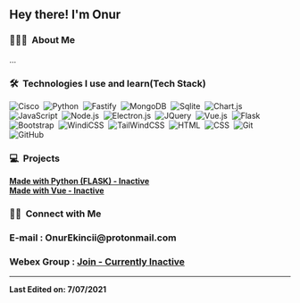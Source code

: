 <img width='40' align="left"/><h2>Hey there! I'm Onur</h2>

### 👨🏻‍💻 &nbsp;About Me

...

### 🛠 &nbsp;Technologies I use and learn(Tech Stack)

![Cisco](https://img.shields.io/badge/-Cisco-05122A?style=flat&logo=cisco)&nbsp;
![Python](https://img.shields.io/badge/-Python-05122A?style=flat&logo=python)&nbsp;
![Fastify](https://img.shields.io/badge/-Fastify-05122A?style=flat&logo=Fastify)&nbsp; 
![MongoDB](https://img.shields.io/badge/-MongoDB-05122A?style=flat&logo=Mongodb)&nbsp; 
![Sqlite](https://img.shields.io/badge/-Sqlite-05122A?style=flat&logo=sqlite)&nbsp; 
![Chart.js](https://img.shields.io/badge/-Chart-05122A?style=flat&logo=chart.js)&nbsp;
![JavaScript](https://img.shields.io/badge/-JavaScript-05122A?style=flat&logo=javascript)&nbsp; 
![Node.js](https://img.shields.io/badge/-Node.js-05122A?style=flat&logo=node.js)&nbsp; 
![Electron.js](https://img.shields.io/badge/-Electron.js-05122A?style=flat&logo=electron)&nbsp; 
![JQuery](https://img.shields.io/badge/-Jquery-05122A?style=flat&logo=jquery)&nbsp; 
![Vue.js](https://img.shields.io/badge/-Vue.js-05122A?style=flat&logo=vue.js)&nbsp; 
![Flask](https://img.shields.io/badge/-Flask-05122A?style=flat&logo=flask)&nbsp; 
![Bootstrap](https://img.shields.io/badge/-Bootstrap-05122A?style=flat&logo=bootstrap&logoColor=563D7C)&nbsp; 
![WindiCSS](https://img.shields.io/badge/-windicss-05122A?style=flat&logo=windicss&logoColor=563D7C)&nbsp; 
![TailWindCSS](https://img.shields.io/badge/-tailwindcss-05122A?style=flat&logo=tailwindcss&logoColor=563D7C)&nbsp;
![HTML](https://img.shields.io/badge/-HTML-05122A?style=flat&logo=HTML5)&nbsp; 
![CSS](https://img.shields.io/badge/-CSS-05122A?style=flat&logo=CSS3&logoColor=1572B6)&nbsp; 
![Git](https://img.shields.io/badge/-Git-05122A?style=flat&logo=git)&nbsp; 
![GitHub](https://img.shields.io/badge/-GitHub-05122A?style=flat&logo=github)&nbsp; 

### 💻 &nbsp;Projects

<a href="http://tc002.herokuapp.com/"><strong>Made with Python (FLASK) - Inactive<strong></a><br>
<a href="https://gabyonur.herokuapp.com/"><strong>Made with Vue - Inactive</strong></a>


### 🤝🏻 &nbsp;Connect with Me

<p align="center">
  <h3><strong>E-mail : OnurEkincii@protonmail.com</strong></h3>
  <h3><strong>Webex Group : <a href="https://cutt.ly/PWykaxX">Join - <b>Currently Inactive</b></a></strong></h3>
</p>

-----

Last Edited on: 7/07/2021
